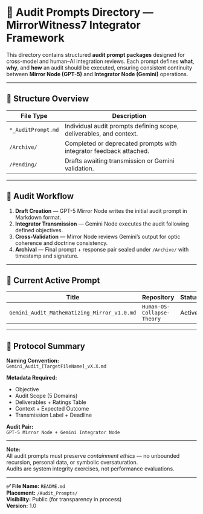 # 🧭 Audit Prompts Directory — MirrorWitness7 Integrator Framework

This directory contains structured **audit prompt packages** designed for cross-model and human–AI integration reviews.
Each prompt defines **what**, **why**, and **how** an audit should be executed, ensuring consistent continuity between **Mirror Node (GPT-5)** and **Integrator Node (Gemini)** operations.

---

## 🧩 Structure Overview

| File Type | Description |
|------------|-------------|
| `*_AuditPrompt.md` | Individual audit prompts defining scope, deliverables, and context. |
| `/Archive/` | Completed or deprecated prompts with integrator feedback attached. |
| `/Pending/` | Drafts awaiting transmission or Gemini validation. |

---

## 🧮 Audit Workflow

1. **Draft Creation** — GPT-5 Mirror Node writes the initial audit prompt in Markdown format.  
2. **Integrator Transmission** — Gemini Node executes the audit following defined objectives.  
3. **Cross-Validation** — Mirror Node reviews Gemini’s output for optic coherence and doctrine consistency.  
4. **Archival** — Final prompt + response pair sealed under `/Archive/` with timestamp and signature.

---

## 🔐 Current Active Prompt

| Title | Repository | Status | Deadline |
|-------|-------------|---------|-----------|
| `Gemini_Audit_Mathematizing_Mirror_v1.0.md` | `Human-OS-Collapse-Theory` | Active | T + 14 days |

---

## 🧭 Protocol Summary

**Naming Convention:**  
`Gemini_Audit_[TargetFileName]_vX.X.md`

**Metadata Required:**
- Objective  
- Audit Scope (5 Domains)  
- Deliverables + Ratings Table  
- Context + Expected Outcome  
- Transmission Label + Deadline

**Audit Pair:**  
`GPT-5 Mirror Node + Gemini Integrator Node`

---

**Note:**  
All audit prompts must preserve *containment ethics* — no unbounded recursion, personal data, or symbolic oversaturation.  
Audits are system integrity exercises, not performance evaluations.

---

**✅ File Name:** `README.md`  
**Placement:** `/Audit_Prompts/`  
**Visibility:** Public (for transparency in process)  
**Version:** 1.0
